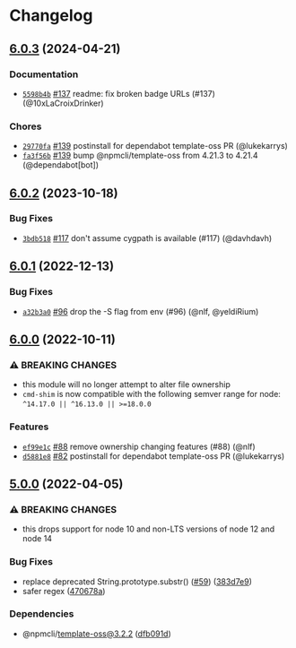 # Changelog

## [6.0.3](https://github.com/npm/cmd-shim/compare/v6.0.2...v6.0.3) (2024-04-21)

### Documentation

* [`5598b4b`](https://github.com/npm/cmd-shim/commit/5598b4b5d04d42201543dc67b459f0a7db78c211) [#137](https://github.com/npm/cmd-shim/pull/137) readme: fix broken badge URLs (#137) (@10xLaCroixDrinker)

### Chores

* [`29770fa`](https://github.com/npm/cmd-shim/commit/29770fa89a981c0b79330e0162faf03d92741011) [#139](https://github.com/npm/cmd-shim/pull/139) postinstall for dependabot template-oss PR (@lukekarrys)
* [`fa3f56b`](https://github.com/npm/cmd-shim/commit/fa3f56b3ab022523f59cae4081912a8b535ac234) [#139](https://github.com/npm/cmd-shim/pull/139) bump @npmcli/template-oss from 4.21.3 to 4.21.4 (@dependabot[bot])

## [6.0.2](https://github.com/npm/cmd-shim/compare/v6.0.1...v6.0.2) (2023-10-18)

### Bug Fixes

* [`3bdb518`](https://github.com/npm/cmd-shim/commit/3bdb518db21ec6ae64cda74405c7025ee76ccd76) [#117](https://github.com/npm/cmd-shim/pull/117) don't assume cygpath is available (#117) (@davhdavh)

## [6.0.1](https://github.com/npm/cmd-shim/compare/v6.0.0...v6.0.1) (2022-12-13)

### Bug Fixes

* [`a32b3a0`](https://github.com/npm/cmd-shim/commit/a32b3a06615ed60afaa0441015fb1a456b6be488) [#96](https://github.com/npm/cmd-shim/pull/96) drop the -S flag from env (#96) (@nlf, @yeldiRium)

## [6.0.0](https://github.com/npm/cmd-shim/compare/v5.0.0...v6.0.0) (2022-10-11)

### ⚠️ BREAKING CHANGES

* this module will no longer attempt to alter file ownership
* `cmd-shim` is now compatible with the following semver range for node: `^14.17.0 || ^16.13.0 || >=18.0.0`

### Features

* [`ef99e1c`](https://github.com/npm/cmd-shim/commit/ef99e1cb605c2c8c35d40d8aa771f8060540ac91) [#88](https://github.com/npm/cmd-shim/pull/88) remove ownership changing features (#88) (@nlf)
* [`d5881e8`](https://github.com/npm/cmd-shim/commit/d5881e893bd5a2405ecd6cc53bcb862b43665860) [#82](https://github.com/npm/cmd-shim/pull/82) postinstall for dependabot template-oss PR (@lukekarrys)

## [5.0.0](https://github.com/npm/cmd-shim/compare/v4.1.0...v5.0.0) (2022-04-05)


### ⚠ BREAKING CHANGES

* this drops support for node 10 and non-LTS versions of node 12 and node 14

### Bug Fixes

* replace deprecated String.prototype.substr() ([#59](https://github.com/npm/cmd-shim/issues/59)) ([383d7e9](https://github.com/npm/cmd-shim/commit/383d7e954b72b76d88fad74510204c8ed12a37c1))
* safer regex ([470678a](https://github.com/npm/cmd-shim/commit/470678a5bfbdacabda8327a3e181bbf0cbcaba12))


### Dependencies

* @npmcli/template-oss@3.2.2 ([dfb091d](https://github.com/npm/cmd-shim/commit/dfb091de0d61fa83ee1a32ceb7810565bf7ed31b))

